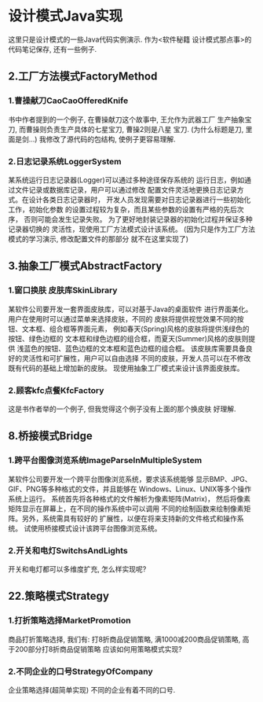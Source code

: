 # 设计模式Java实现
这里只是设计模式的一些Java代码实例演示. 
作为<软件秘籍 设计模式那点事>的代码笔记保存, 还有一些例子. 
## 2.工厂方法模式FactoryMethod
### 1.曹操献刀CaoCaoOfferedKnife
书中作者提到的一个例子, 在曹操献刀这个故事中, 王允作为武器工厂
生产抽象宝刀, 而曹操则负责生产具体的七星宝刀, 曹操2则是八星
宝刀. (为什么标题是刀, 里面是剑...)
我修改了源代码的包结构, 使例子更容易理解. 
### 2.日志记录系统LoggerSystem
某系统运行日志记录器(Logger)可以通过多种途径保存系统的
运行日志，例如通过文件记录或数据库记录，用户可以通过修改
配置文件灵活地更换日志记录方式。在设计各类日志记录器时，
开发人员发现需要对日志记录器进行一些初始化工作，初始化参数
的设置过程较为复杂，而且某些参数的设置有严格的先后次序，
否则可能会发生记录失败。
为了更好地封装记录器的初始化过程并保证多种记录器切换的
灵活性，现使用工厂方法模式设计该系统。
(因为只是作为工厂方法模式的学习演示, 修改配置文件的那部分
就不在这里实现了)

## 3.抽象工厂模式AbstractFactory
### 1.窗口换肤 皮肤库SkinLibrary
某软件公司要开发一套界面皮肤库，可以对基于Java的桌面软件
进行界面美化。用户在使用时可以通过菜单来选择皮肤，不同的
皮肤将提供视觉效果不同的按钮、文本框、组合框等界面元素，
例如春天(Spring)风格的皮肤将提供浅绿色的按钮、绿色边框的
文本框和绿色边框的组合框，而夏天(Summer)风格的皮肤则提供
浅蓝色的按钮、蓝色边框的文本框和蓝色边框的组合框。
该皮肤库需要具备良好的灵活性和可扩展性，用户可以自由选择
不同的皮肤，开发人员可以在不修改既有代码的基础上增加新的皮肤。
现使用抽象工厂模式来设计该界面皮肤库。
### 2.顾客kfc点餐KfcFactory
这是书作者举的一个例子, 但我觉得这个例子没有上面的那个换皮肤
好理解. 

## 8.桥接模式Bridge
### 1.跨平台图像浏览系统ImageParseInMultipleSystem
某软件公司要开发一个跨平台图像浏览系统，要求该系统能够
显示BMP、JPG、GIF、PNG等多种格式的文件，并且能够在
Windows、Linux、UNIX等多个操作系统上运行。
系统首先将各种格式的文件解析为像素矩阵(Matrix)，
然后将像素矩阵显示在屏幕上，在不同的操作系统中可以调用
不同的绘制函数来绘制像素矩阵。另外，系统需具有较好的
扩展性，以便在将来支持新的文件格式和操作系统。
试使用桥接模式设计该跨平台图像浏览系统。
### 2.开关和电灯SwitchsAndLights
开关和电灯都可以多维度扩充, 怎么样实现呢?

## 22.策略模式Strategy
### 1.打折策略选择MarketPromotion
商品打折策略选择, 我们有: 打8折商品促销策略, 
满1000减200商品促销策略, 高于200部分打8折商品促销策略
应该如何用策略模式实现?
### 2.不同企业的口号StrategyOfCompany
企业策略选择(超简单实现)
不同的企业有着不同的口号.



